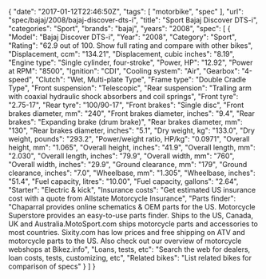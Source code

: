 {
    "date": "2017-01-12T22:46:50Z",
    "tags": [
        "motorbike",
        "spec"
    ],
    "url": "spec\/bajaj\/2008\/bajaj-discover-dts-i",
    "title": "Sport Bajaj Discover DTS-i",
    "categories": "Sport",
    "brands": "bajaj",
    "years": "2008",
    "spec": [
        {
            "Model": "Bajaj Discover DTS-i",
            "Year": "2008",
            "Category": "Sport",
            "Rating": "62.9 out of 100. Show full rating and compare with other bikes",
            "Displacement, ccm": "134.21",
            "Displacement, cubic inches": "8.19",
            "Engine type": "Single cylinder, four-stroke",
            "Power, HP": "12.92",
            "Power at RPM": "8500",
            "Ignition": "CDI",
            "Cooling system": "Air",
            "Gearbox": "4-speed",
            "Clutch": "Wet, Multi-plate Type",
            "Frame type": "Double Cradle Type",
            "Front suspension": "Telescopic",
            "Rear suspension": "Tralling arm with coaxial hydraulic shock absorbers and coil springs",
            "Front tyre": "2.75-17",
            "Rear tyre": "100\/90-17",
            "Front brakes": "Single disc",
            "Front brakes diameter, mm": "240",
            "Front brakes diameter, inches": "9.4",
            "Rear brakes": "Expanding brake (drum brake)",
            "Rear brakes diameter, mm": "130",
            "Rear brakes diameter, inches": "5.1",
            "Dry weight, kg": "133.0",
            "Dry weight, pounds": "293.2",
            "Power\/weight ratio, HP\/kg": "0.0971",
            "Overall height, mm": "1.065",
            "Overall height, inches": "41.9",
            "Overall length, mm": "2.030",
            "Overall length, inches": "79.9",
            "Overall width, mm": "760",
            "Overall width, inches": "29.9",
            "Ground clearance, mm": "179",
            "Ground clearance, inches": "7.0",
            "Wheelbase, mm": "1.305",
            "Wheelbase, inches": "51.4",
            "Fuel capacity, litres": "10.00",
            "Fuel capacity, gallons": "2.64",
            "Starter": "Electric & kick",
            "Insurance costs": "Get estimated US insurance cost with a quote from Allstate Motorcycle Insurance",
            "Parts finder": "Chaparral provides online schematics & OEM parts for the US.   Motorcycle Superstore provides an easy-to-use parts finder. Ships to the US, Canada, UK and Australia.MotoSport.com ships motorcycle parts and accessories to most countries.    Sixity.com has low prices and free shipping on ATV and motorcycle parts to the US. Also check out our overview of motorcycle webshops at Bikez.info",
            "Loans, tests, etc": "Search the web for dealers, loan costs, tests, customizing, etc",
            "Related bikes": "List related bikes for comparison of specs"
        }
    ]
}